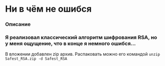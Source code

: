 # Ни в чём не ошибся

### Описание

### Я реализовал классический алгоритм шифрования RSA, но у меня ощущение, что в конце я немного ошибся...

В вложении добавлен zip архив. Распаковать можно его командой 
```unzip Safest_RSA.zip -d Safest_RSA```
